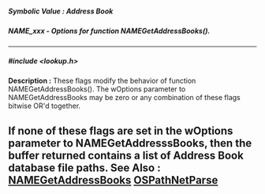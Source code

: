 ##### Symbolic Value : Address Book
##### NAME_xxx - Options for function NAMEGetAddressBooks().
---
##### #include <lookup.h>
**Description :**
These flags modify the behavior of function NAMEGetAddressBooks(). The wOptions 
parameter to NAMEGetAddressBooks may be zero or any combination of these flags 
bitwise  OR'd together.

If none of these flags are set in the wOptions parameter to 
NAMEGetAddresssBooks, then the buffer returned contains a list of Address Book 
database file paths.
**See Also :**
[NAMEGetAddressBooks](D:/md_files/NAMEGetAddressBooks.md)
[OSPathNetParse](D:/md_files/OSPathNetParse.md)
---
